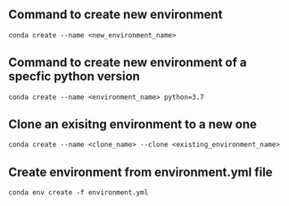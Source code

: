 ## Command to create new environment

```
conda create --name <new_environment_name>
```

## Command to create new environment of a specfic python version

```
conda create --name <environment_name> python=3.7
```


## Clone an exisitng environment to a new one

```
conda create --name <clone_name> --clone <existing_environment_name>
```

## Create environment from environment.yml file

```
conda env create -f environment.yml
```
